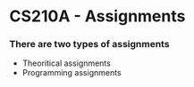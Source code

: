 # CS210A - Assignments 

### There are two types of assignments 
- Theoritical assignments
- Programming assignments 
